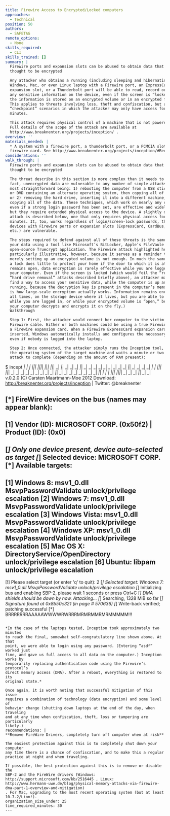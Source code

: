 ```yaml
---
title: Firewire Access to Encrypted/Locked computers
approaches:
  - Technical
position: 50
authors:
  - SAFETAG
remote_options:
  - None
skills_required:
  - CLI
skills_trained: []
summary: |
  Firewire ports and expansion slots can be abused to obtain data that are
  thought to be encrypted

  Any attacker who obtains a running (including sleeping and hibernating!)
  Windows, Mac, or even Linux laptop with a Firewire port, an ExpressCard
  expansion slot, or a Thunderbolt port will be able to read, record or modify
  any sensitive information on the device, even if the screen is “locked” and
  the information is stored on an encrypted volume or in an encrypted folder.
  This applies to threats involving loss, theft and confiscation, but also to
  “checkpoint” scenarios in which the attacker may only have access for a few
  minutes.

  This attack requires physical control of a machine that is not powered off.
  Full details of the scope of the attack are available at
  http://www.breaknenter.org/projects/inception/ .
overview: ''
materials_needed: |
  * A system with a firewire port, a thunderbolt port, or a PCMCIA slot and a
  firewire card. See http://www.breaknenter.org/projects/inception/#Requirements
considerations: ''
walk_through: |
  Firewire ports and expansion slots can be abused to obtain data that are
  thought to be encrypted

  The threat describe in this section is more complex than it needs to be. In
  fact, unencrypted data are vulnerable to any number of simple attacks, the two
  most straightforward being: 1) rebooting the computer from a USB stick CD-ROM
  or DVD containing an alternate operating system, then copying all of the data;
  or 2) removing the hard drive, inserting it into a different machine, then
  copying all of the data. These techniques, which work on nearly any computer,
  even if a strong login password has been set, are effective and widely used,
  but they require extended physical access to the device. A slightly different
  attack is described below, one that only requires physical access for a few
  minutes. It, too, works regardless of login/screen-lock passwords, though only
  devices with Firewire ports or expansion slots (ExpressCard, CardBus, PCMCIA,
  etc.) are vulnerable.

  The steps required to defend against all of these threats is the same: encrypt
  your data using a tool like Microsoft’s BitLocker, Apple’s FileVaule or the
  open-source Truecrypt application. The Firewire attack highlighted here is
  particularly illustrative, however, because it serves as a reminder that
  merely setting up an encrypted volume is not enough. In much the same way that
  a lock does little to protect your home if the door to which it is attached
  remains open, data encryption is rarely effective while you are logged into
  your computer. Even if the screen is locked (which would foil the “reboot” and
  “hard drive removal” attacks described briefly above), an attacker may still
  find a way to access your sensitive data, while the computer is up and
  running, because the decryption key is present in the computer’s memory. (This
  is how large-scale encryption actually works. Information remains encrypted at
  all times, on the storage device where it lives, but you are able to access it
  while you are logged in, or while your encrypted volume is “open,” because
  your computer decrypts and encrypts it on the fly.)
  Walkthrough

  Step 1: First, the attacker would connect her computer to the victim’s using a
  Firewire cable. Either or both machines could be using a true Firewire port or
  a Firewire expansion card. When a Firewire ExpressCard expansion card is
  inserted, Windows automatically installs and configures the necessary drivers,
  even if nobody is logged into the laptop.

  Step 2: Once connected, the attacker simply runs the Inception tool, selects
  the operating system of the target machine and waits a minute or two for the
  attack to complete (depending on the amount of RAM present):

  ```
  $ incept
   _|  _|      _|    _|_|_|  _|_|_|_|  _|_|_|    _|_|_|  _|    _|_|    _|      _|
   _|  _|_|    _|  _|        _|        _|    _|    _|    _|  _|    _|  _|_|    _|
   _|  _|  _|  _|  _|        _|_|_|    _|_|_|      _|    _|  _|    _|  _|  _|  _|
   _|  _|    _|_|  _|        _|        _|          _|    _|  _|    _|  _|    _|_|
   _|  _|      _|    _|_|_|  _|_|_|_|  _|          _|    _|    _|_|    _|      _|
  v.0.2.0 (C) Carsten Maartmann-Moe 2012
  Download: http://breaknenter.org/projects/inception | Twitter: @breaknenter

  [*] FireWire devices on the bus (names may appear blank):
  --------------------------------------------------------------------------------
  [1] Vendor (ID): MICROSOFT CORP. (0x50f2) | Product (ID):  (0x0)
  --------------------------------------------------------------------------------
  [*] Only one device present, device auto-selected as target
  [*] Selected device: MICROSOFT CORP.
  [*] Available targets:
  --------------------------------------------------------------------------------
  [1] Windows 8: msv1_0.dll MsvpPasswordValidate unlock/privilege escalation
  [2] Windows 7: msv1_0.dll MsvpPasswordValidate unlock/privilege escalation
  [3] Windows Vista: msv1_0.dll MsvpPasswordValidate unlock/privilege escalation
  [4] Windows XP: msv1_0.dll MsvpPasswordValidate unlock/privilege escalation
  [5] Mac OS X: DirectoryService/OpenDirectory unlock/privilege escalation
  [6] Ubuntu: libpam unlock/privilege escalation
  --------------------------------------------------------------------------------
  [!] Please select target (or enter 'q' to quit): 2
  [*] Selected target: Windows 7: msv1_0.dll MsvpPasswordValidate
  unlock/privilege escalation
  [*] Initializing bus and enabling SBP-2, please wait  1 seconds or press
  Ctrl+C
  [*] DMA shields should be down by now. Attacking...
  [*] Searching, 1328 MiB so far
  [*] Signature found at 0x8b50c321 (in page # 570636)
  [*] Write-back verified; patching successful
  [*] BRRRRRRRAAAAAWWWWRWRRRMRMRMMRMRMMMMM!!!
  ```

  *In the case of the laptops tested, Inception took approximately two minutes
  to reach the final, somewhat self-congratulatory line shown above. At that
  point, we were able to login using any password. (Entering “asdf” worked just
  fine, and gave us full access to all data on the computer.) Inception works by
  temporarily replacing authentication code using the Firewire’s protocol’s
  direct memory access (DMA). After a reboot, everything is restored to its
  original state.*

  Once again, it is worth noting that successful mitigation of this issue
  requires a combination of technology (data encryption) and some level of
  behavior change (shutting down laptops at the end of the day, when traveling
  and at any time when confiscation, theft, loss or tampering are particularly
  likely.)
recommendations: |
  **Remove FireWire Drivers, completely turn off computer when at risk**

  The easiest protection against this is to completely shut down your computer
  any time there is a chance of confiscation, and to make this a regular
  practice at night and when traveling.

  If possible, the best protection against this is to remove or disable the
  SBP-2 and the FireWire drivers (Windows:
  http://support.microsoft.com/kb/2516445 , Linux:
  http://www.hermann-uwe.de/blog/physical-memory-attacks-via-firewire-dma-part-1-overview-and-mitigation)
  . For Mac, upgrading to the most recent operating system (but at least
  10.7.2/Lion!).
organization_size_under: 25
time_required_minutes: 30
---
```

